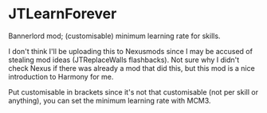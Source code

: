 # JTLearnForever
Bannerlord mod; (customisable) minimum learning rate for skills.

I don't think I'll be uploading this to Nexusmods since I may be accused of stealing mod ideas (JTReplaceWalls flashbacks).
Not sure why I didn't check Nexus if there was already a mod that did this, but this mod is a nice introduction to Harmony for me.

Put customisable in brackets since it's not that customisable (not per skill or anything), you can set the minimum learning rate with MCM3.
